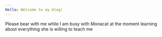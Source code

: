 ```yaml
---
Hello: Welcome to my blog!
---
```


Please bear with me while I am busy with Monacat at the moment learning about everything she is willing to teach me
